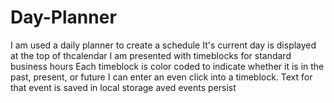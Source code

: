 # Day-Planner
I am used a daily planner to create a schedule
It's current day is displayed at the top of thcalendar
I am presented with timeblocks for standard business hours
Each timeblock is color coded to indicate whether it is in the past, present, or future
I can enter an even click into a timeblock.
Text for that event is saved in local storage
aved events persist